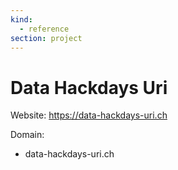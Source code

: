 ```yaml
---
kind:
  - reference
section: project
---
```

# Data Hackdays Uri

Website: <https://data-hackdays-uri.ch>

Domain:

- data-hackdays-uri.ch